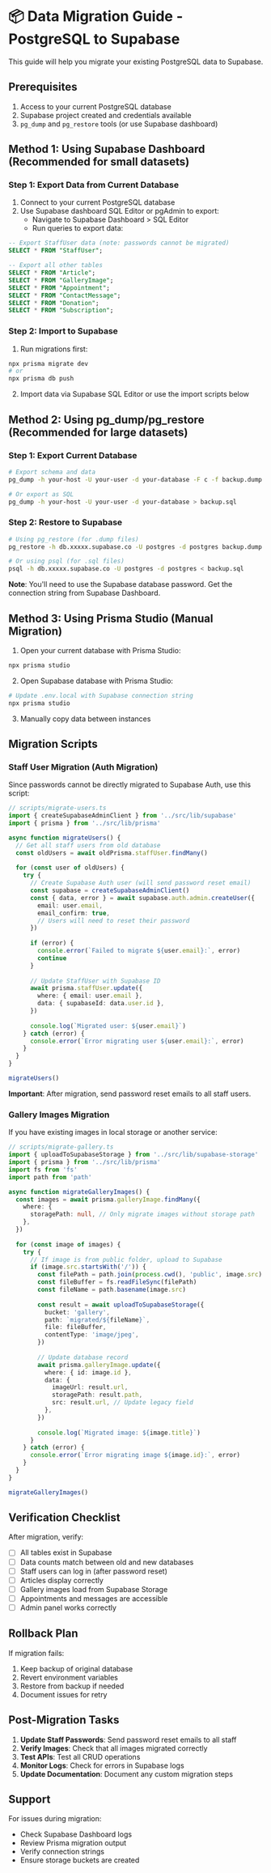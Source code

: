 # 📦 Data Migration Guide - PostgreSQL to Supabase

This guide will help you migrate your existing PostgreSQL data to Supabase.

## Prerequisites

1. Access to your current PostgreSQL database
2. Supabase project created and credentials available
3. `pg_dump` and `pg_restore` tools (or use Supabase dashboard)

## Method 1: Using Supabase Dashboard (Recommended for small datasets)

### Step 1: Export Data from Current Database

1. Connect to your current PostgreSQL database
2. Use Supabase dashboard SQL Editor or pgAdmin to export:
   - Navigate to Supabase Dashboard > SQL Editor
   - Run queries to export data:

```sql
-- Export StaffUser data (note: passwords cannot be migrated)
SELECT * FROM "StaffUser";

-- Export all other tables
SELECT * FROM "Article";
SELECT * FROM "GalleryImage";
SELECT * FROM "Appointment";
SELECT * FROM "ContactMessage";
SELECT * FROM "Donation";
SELECT * FROM "Subscription";
```

### Step 2: Import to Supabase

1. Run migrations first:
```bash
npx prisma migrate dev
# or
npx prisma db push
```

2. Import data via Supabase SQL Editor or use the import scripts below

## Method 2: Using pg_dump/pg_restore (Recommended for large datasets)

### Step 1: Export Current Database

```bash
# Export schema and data
pg_dump -h your-host -U your-user -d your-database -F c -f backup.dump

# Or export as SQL
pg_dump -h your-host -U your-user -d your-database > backup.sql
```

### Step 2: Restore to Supabase

```bash
# Using pg_restore (for .dump files)
pg_restore -h db.xxxxx.supabase.co -U postgres -d postgres backup.dump

# Or using psql (for .sql files)
psql -h db.xxxxx.supabase.co -U postgres -d postgres < backup.sql
```

**Note**: You'll need to use the Supabase database password. Get the connection string from Supabase Dashboard.

## Method 3: Using Prisma Studio (Manual Migration)

1. Open your current database with Prisma Studio:
```bash
npx prisma studio
```

2. Open Supabase database with Prisma Studio:
```bash
# Update .env.local with Supabase connection string
npx prisma studio
```

3. Manually copy data between instances

## Migration Scripts

### Staff User Migration (Auth Migration)

Since passwords cannot be directly migrated to Supabase Auth, use this script:

```typescript
// scripts/migrate-users.ts
import { createSupabaseAdminClient } from '../src/lib/supabase'
import { prisma } from '../src/lib/prisma'

async function migrateUsers() {
  // Get all staff users from old database
  const oldUsers = await oldPrisma.staffUser.findMany()
  
  for (const user of oldUsers) {
    try {
      // Create Supabase Auth user (will send password reset email)
      const supabase = createSupabaseAdminClient()
      const { data, error } = await supabase.auth.admin.createUser({
        email: user.email,
        email_confirm: true,
        // Users will need to reset their password
      })
      
      if (error) {
        console.error(`Failed to migrate ${user.email}:`, error)
        continue
      }
      
      // Update StaffUser with Supabase ID
      await prisma.staffUser.update({
        where: { email: user.email },
        data: { supabaseId: data.user.id },
      })
      
      console.log(`Migrated user: ${user.email}`)
    } catch (error) {
      console.error(`Error migrating user ${user.email}:`, error)
    }
  }
}

migrateUsers()
```

**Important**: After migration, send password reset emails to all staff users.

### Gallery Images Migration

If you have existing images in local storage or another service:

```typescript
// scripts/migrate-gallery.ts
import { uploadToSupabaseStorage } from '../src/lib/supabase-storage'
import { prisma } from '../src/lib/prisma'
import fs from 'fs'
import path from 'path'

async function migrateGalleryImages() {
  const images = await prisma.galleryImage.findMany({
    where: {
      storagePath: null, // Only migrate images without storage path
    },
  })
  
  for (const image of images) {
    try {
      // If image is from public folder, upload to Supabase
      if (image.src.startsWith('/')) {
        const filePath = path.join(process.cwd(), 'public', image.src)
        const fileBuffer = fs.readFileSync(filePath)
        const fileName = path.basename(image.src)
        
        const result = await uploadToSupabaseStorage({
          bucket: 'gallery',
          path: `migrated/${fileName}`,
          file: fileBuffer,
          contentType: 'image/jpeg',
        })
        
        // Update database record
        await prisma.galleryImage.update({
          where: { id: image.id },
          data: {
            imageUrl: result.url,
            storagePath: result.path,
            src: result.url, // Update legacy field
          },
        })
        
        console.log(`Migrated image: ${image.title}`)
      }
    } catch (error) {
      console.error(`Error migrating image ${image.id}:`, error)
    }
  }
}

migrateGalleryImages()
```

## Verification Checklist

After migration, verify:

- [ ] All tables exist in Supabase
- [ ] Data counts match between old and new databases
- [ ] Staff users can log in (after password reset)
- [ ] Articles display correctly
- [ ] Gallery images load from Supabase Storage
- [ ] Appointments and messages are accessible
- [ ] Admin panel works correctly

## Rollback Plan

If migration fails:

1. Keep backup of original database
2. Revert environment variables
3. Restore from backup if needed
4. Document issues for retry

## Post-Migration Tasks

1. **Update Staff Passwords**: Send password reset emails to all staff
2. **Verify Images**: Check that all images migrated correctly
3. **Test APIs**: Test all CRUD operations
4. **Monitor Logs**: Check for errors in Supabase logs
5. **Update Documentation**: Document any custom migration steps

## Support

For issues during migration:
- Check Supabase Dashboard logs
- Review Prisma migration output
- Verify connection strings
- Ensure storage buckets are created

